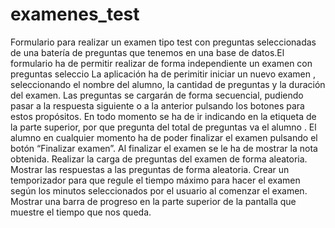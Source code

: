 # examenes_test
Formulario para realizar un examen tipo test con preguntas seleccionadas de una batería de preguntas que tenemos en una base de datos.El formulario ha de permitir realizar de forma independiente un examen con preguntas seleccio
La aplicación ha de perimitir iniciar un nuevo examen , seleccionando  el nombre del alumno, la cantidad de preguntas y la duración del examen.
Las preguntas se cargarán de forma secuencial, pudiendo pasar a la respuesta siguiente o a la anterior pulsando los botones para estos propósitos. 
En todo momento se ha de ir indicando en la etiqueta de la parte superior, por que pregunta del total  de preguntas va el alumno .
El alumno en cualquier momento ha de poder finalizar el examen  pulsando el botón “Finalizar examen”.
Al finalizar el examen se le ha de mostrar la nota obtenida.
Realizar la carga de preguntas del examen de forma aleatoria.
Mostrar las respuestas a las preguntas de forma aleatoria.
Crear un temporizador para que regule el tiempo máximo para hacer el examen según  los minutos seleccionados por el usuario al comenzar el examen.
Mostrar una barra de progreso en la parte superior de la pantalla que muestre el tiempo que nos queda.

